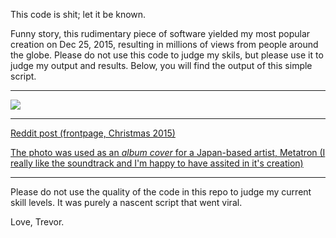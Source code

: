 This code is shit; let it be known.

Funny story, this rudimentary piece of software yielded my most popular creation on Dec 25, 2015, resulting in millions of views from people around the globe. Please do not use this code to judge my skils, but please use it to judge my output and results. Below, you will find the output of this simple script.


---

![](http://i.imgur.com/t6JShXt.png)


---
[Reddit post (frontpage, Christmas 2015)](https://www.reddit.com/r/dataisbeautiful/comments/3y5t1t/i_visualized_my_instagram_connections_oc/)

[The photo was used as an *album cover* for a Japan-based artist, Metatron (I really like the soundtrack and I'm happy to have assited in it's creation)](https://hellobilly.bandcamp.com/releases)

---

Please do not use the quality of the code in this repo to judge my current skill levels. It was purely a nascent script that went viral.



Love, Trevor.

